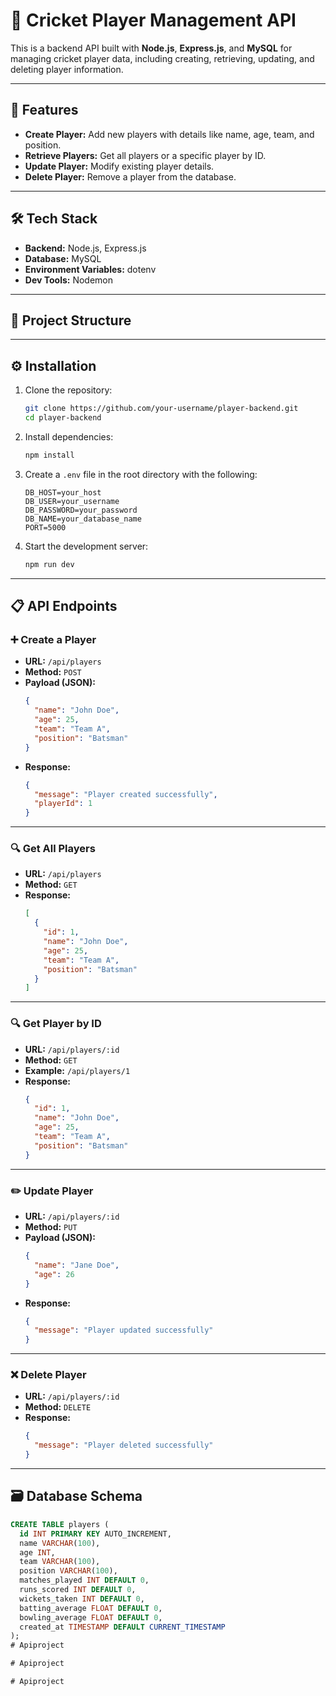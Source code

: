 # 🏏 Cricket Player Management API

This is a backend API built with **Node.js**, **Express.js**, and **MySQL** for managing cricket player data, including creating, retrieving, updating, and deleting player information.

---

## 🚀 Features

- **Create Player:** Add new players with details like name, age, team, and position.  
- **Retrieve Players:** Get all players or a specific player by ID.  
- **Update Player:** Modify existing player details.  
- **Delete Player:** Remove a player from the database.

---

## 🛠️ Tech Stack

- **Backend:** Node.js, Express.js  
- **Database:** MySQL  
- **Environment Variables:** dotenv  
- **Dev Tools:** Nodemon  

---

## 📂 Project Structure


---

## ⚙️ Installation

1. Clone the repository:
    ```bash
    git clone https://github.com/your-username/player-backend.git
    cd player-backend
    ```

2. Install dependencies:
    ```bash
    npm install
    ```

3. Create a `.env` file in the root directory with the following:
    ```env
    DB_HOST=your_host
    DB_USER=your_username
    DB_PASSWORD=your_password
    DB_NAME=your_database_name
    PORT=5000
    ```

4. Start the development server:
    ```bash
    npm run dev
    ```

---

## 📋 API Endpoints

### ➕ Create a Player
- **URL:** `/api/players`
- **Method:** `POST`
- **Payload (JSON):**
    ```json
    {
      "name": "John Doe",
      "age": 25,
      "team": "Team A",
      "position": "Batsman"
    }
    ```
- **Response:**
    ```json
    {
      "message": "Player created successfully",
      "playerId": 1
    }
    ```

---

### 🔍 Get All Players
- **URL:** `/api/players`
- **Method:** `GET`
- **Response:**
    ```json
    [
      {
        "id": 1,
        "name": "John Doe",
        "age": 25,
        "team": "Team A",
        "position": "Batsman"
      }
    ]
    ```

---

### 🔍 Get Player by ID
- **URL:** `/api/players/:id`
- **Method:** `GET`
- **Example:** `/api/players/1`
- **Response:**
    ```json
    {
      "id": 1,
      "name": "John Doe",
      "age": 25,
      "team": "Team A",
      "position": "Batsman"
    }
    ```

---

### ✏️ Update Player
- **URL:** `/api/players/:id`
- **Method:** `PUT`
- **Payload (JSON):**
    ```json
    {
      "name": "Jane Doe",
      "age": 26
    }
    ```
- **Response:**
    ```json
    {
      "message": "Player updated successfully"
    }
    ```

---

### ❌ Delete Player
- **URL:** `/api/players/:id`
- **Method:** `DELETE`
- **Response:**
    ```json
    {
      "message": "Player deleted successfully"
    }
    ```

---

## 🗃️ Database Schema

```sql
CREATE TABLE players (
  id INT PRIMARY KEY AUTO_INCREMENT,
  name VARCHAR(100),
  age INT,
  team VARCHAR(100),
  position VARCHAR(100),
  matches_played INT DEFAULT 0,
  runs_scored INT DEFAULT 0,
  wickets_taken INT DEFAULT 0,
  batting_average FLOAT DEFAULT 0,
  bowling_average FLOAT DEFAULT 0,
  created_at TIMESTAMP DEFAULT CURRENT_TIMESTAMP
);
#   A p i p r o j e c t  
 #   A p i p r o j e c t  
 #   A p i p r o j e c t  
 